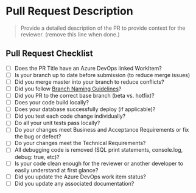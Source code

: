 
# Pull Request Description

> Provide a detailed description of the PR to provide context for the reviewer. (remove this line when done.)

##  Pull Request Checklist

- [ ] Does the PR Title have an Azure DevOps linked WorkItem?
- [ ] Is your branch up to date before submission (to reduce merge issues)
- [ ] Did you merge master into your branch to reduce conflicts?
- [ ] Did you follow [Branch Naming Guidelines](https://github.com/transport4/documents/wiki/Branching-Conventions)?
- [ ] Did you PR to the correct base branch (beta vs. hotfix)?
- [ ] Does your code build locally?
- [ ] Does your database successfully deploy (if applicable)?
- [ ] Did you test each code change individually?
- [ ] Do all your unit tests pass locally?
- [ ] Do your changes meet Business and Acceptance Requirements or fix the bug or defect?
- [ ] Do your changes meet the Technical Requirements?
- [ ] All debugging code is removed (SQL print statements, console.log, debug: true, etc)?
- [ ] Is your code clean enough for the reviewer or another developer to easily understand at first glance?
- [ ] Did you update the Azure DevOps work item status?
- [ ] Did you update any associated documentation?
